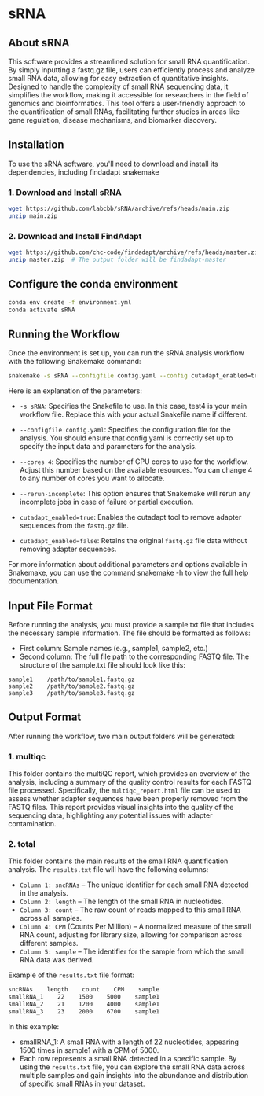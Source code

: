 # sRNA
##  About sRNA
This software provides a streamlined solution for small RNA quantification. By simply inputting a fastq.gz file, users can efficiently process and analyze small RNA data, allowing for easy extraction of quantitative insights. Designed to handle the complexity of small RNA sequencing data, it simplifies the workflow, making it accessible for researchers in the field of genomics and bioinformatics. This tool offers a user-friendly approach to the quantification of small RNAs, facilitating further studies in areas like gene regulation, disease mechanisms, and biomarker discovery.

## Installation
To use the sRNA software, you'll need to download and install its dependencies, including findadapt snakemake
### 1. Download and Install sRNA
```bash
wget https://github.com/labcbb/sRNA/archive/refs/heads/main.zip
unzip main.zip
```
### 2. Download and Install FindAdapt
```bash
wget https://github.com/chc-code/findadapt/archive/refs/heads/master.zip
unzip master.zip  # The output folder will be findadapt-master
```

## Configure the conda environment
```bash
conda env create -f environment.yml
conda activate sRNA
```

## Running the Workflow
Once the environment is set up, you can run the sRNA analysis workflow with the following Snakemake command:
```bash
snakemake -s sRNA --configfile config.yaml --config cutadapt_enabled=true --cores 4 --rerun-incomplete
```
Here is an explanation of the parameters:

- `-s sRNA`: Specifies the Snakefile to use. In this case, test4 is your main workflow file. Replace this with your actual Snakefile name if different.

- `--configfile config.yaml`: Specifies the configuration file for the analysis. You should ensure that config.yaml is correctly set up to specify the input data and parameters for the analysis.

- `--cores 4`: Specifies the number of CPU cores to use for the workflow. Adjust this number based on the available resources. You can change 4 to any number of cores you want to allocate.

- `--rerun-incomplete`: This option ensures that Snakemake will rerun any incomplete jobs in case of failure or partial execution.

- `cutadapt_enabled=true`: Enables the cutadapt tool to remove adapter sequences from the `fastq.gz` file.
- `cutadapt_enabled=false`: Retains the original `fastq.gz` file data without removing adapter sequences.

For more information about additional parameters and options available in Snakemake, you can use the command snakemake -h to view the full help documentation.

## Input File Format
Before running the analysis, you must provide a sample.txt file that includes the necessary sample information. The file should be formatted as follows:
- First column: Sample names (e.g., sample1, sample2, etc.)
- Second column: The full file path to the corresponding FASTQ file.
  The structure of the sample.txt file should look like this:
```plaintext
sample1    /path/to/sample1.fastq.gz
sample2    /path/to/sample2.fastq.gz
sample3    /path/to/sample3.fastq.gz
```

## Output Format
After running the workflow, two main output folders will be generated:
### 1. multiqc
This folder contains the multiQC report, which provides an overview of the analysis, including a summary of the quality control results for each FASTQ file processed.  Specifically, the `multiqc_report.html` file can be used to assess whether adapter sequences have been properly removed from the FASTQ files.  This report provides visual insights into the quality of the sequencing data, highlighting any potential issues with adapter contamination.
### 2. total
This folder contains the main results of the small RNA quantification analysis. The `results.txt` file will have the following columns:
- `Column 1: sncRNAs` – The unique identifier for each small RNA detected in the analysis.
- `Column 2: length` – The length of the small RNA in nucleotides.
- `Column 3: count` – The raw count of reads mapped to this small RNA across all samples.
- `Column 4: CPM` (Counts Per Million) – A normalized measure of the small RNA count, adjusting for library size, allowing for comparison across different samples.
- `Column 5: sample` – The identifier for the sample from which the small RNA data was derived.

Example of the `results.txt` file format:
```bash
sncRNAs    length    count    CPM    sample
smallRNA_1    22    1500    5000    sample1
smallRNA_2    21    1200    4000    sample1
smallRNA_3    23    2000    6700    sample1
```
In this example:

- smallRNA_1: A small RNA with a length of 22 nucleotides, appearing 1500 times in sample1 with a CPM of 5000.
- Each row represents a small RNA detected in a specific sample.
By using the `results.txt` file, you can explore the small RNA data across multiple samples and gain insights into the abundance and distribution of specific small RNAs in your dataset.
